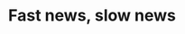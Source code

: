 ---
title: "Fast news, slow news"
external_url: "https://medium.com/p/90f56cedcc66"
category: writing
---